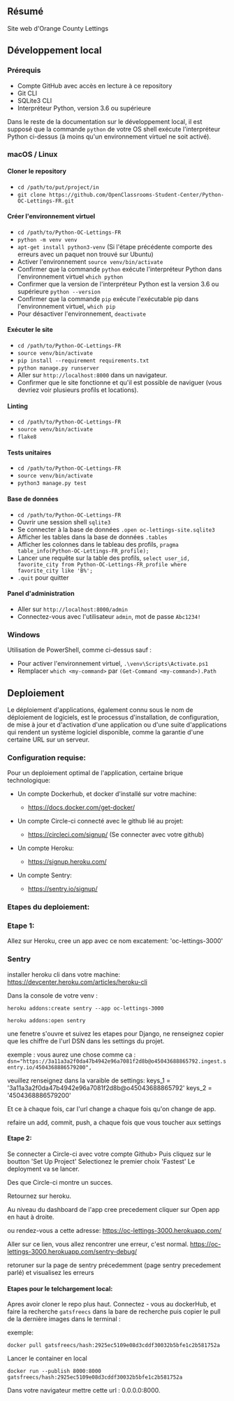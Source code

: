 ## Résumé

Site web d'Orange County Lettings

## Développement local

### Prérequis

- Compte GitHub avec accès en lecture à ce repository
- Git CLI
- SQLite3 CLI
- Interpréteur Python, version 3.6 ou supérieure

Dans le reste de la documentation sur le développement local, il est supposé que la commande `python` de votre OS shell exécute l'interpréteur Python ci-dessus (à moins qu'un environnement virtuel ne soit activé).

### macOS / Linux

#### Cloner le repository

- `cd /path/to/put/project/in`
- `git clone https://github.com/OpenClassrooms-Student-Center/Python-OC-Lettings-FR.git`

#### Créer l'environnement virtuel

- `cd /path/to/Python-OC-Lettings-FR`
- `python -m venv venv`
- `apt-get install python3-venv` (Si l'étape précédente comporte des erreurs avec un paquet non trouvé sur Ubuntu)
- Activer l'environnement `source venv/bin/activate`
- Confirmer que la commande `python` exécute l'interpréteur Python dans l'environnement virtuel
`which python`
- Confirmer que la version de l'interpréteur Python est la version 3.6 ou supérieure `python --version`
- Confirmer que la commande `pip` exécute l'exécutable pip dans l'environnement virtuel, `which pip`
- Pour désactiver l'environnement, `deactivate`

#### Exécuter le site

- `cd /path/to/Python-OC-Lettings-FR`
- `source venv/bin/activate`
- `pip install --requirement requirements.txt`
- `python manage.py runserver`
- Aller sur `http://localhost:8000` dans un navigateur.
- Confirmer que le site fonctionne et qu'il est possible de naviguer (vous devriez voir plusieurs profils et locations).

#### Linting

- `cd /path/to/Python-OC-Lettings-FR`
- `source venv/bin/activate`
- `flake8`

#### Tests unitaires

- `cd /path/to/Python-OC-Lettings-FR`
- `source venv/bin/activate`
- `python3 manage.py test`

#### Base de données

- `cd /path/to/Python-OC-Lettings-FR`
- Ouvrir une session shell `sqlite3`
- Se connecter à la base de données `.open oc-lettings-site.sqlite3`
- Afficher les tables dans la base de données `.tables`
- Afficher les colonnes dans le tableau des profils, `pragma table_info(Python-OC-Lettings-FR_profile);`
- Lancer une requête sur la table des profils, `select user_id, favorite_city from
  Python-OC-Lettings-FR_profile where favorite_city like 'B%';`
- `.quit` pour quitter

#### Panel d'administration

- Aller sur `http://localhost:8000/admin`
- Connectez-vous avec l'utilisateur `admin`, mot de passe `Abc1234!`

### Windows

Utilisation de PowerShell, comme ci-dessus sauf :

- Pour activer l'environnement virtuel, `.\venv\Scripts\Activate.ps1` 
- Remplacer `which <my-command>` par `(Get-Command <my-command>).Path`

## Deploiement
Le déploiement d'applications, également connu sous le nom de déploiement de logiciels, est le processus d'installation, de configuration, de mise à jour et d'activation d'une application ou d'une suite d'applications qui rendent un système logiciel disponible, comme la garantie d'une certaine URL sur un serveur.

### Configuration requise:
Pour un deploiement optimal de l'application, certaine brique technologique:

- Un compte Dockerhub, et docker d'installé sur votre machine:
    - https://docs.docker.com/get-docker/
  
- Un compte Circle-ci connecté avec le github lié au projet:
    - https://circleci.com/signup/    (Se connecter avec votre github)

- Un compte Heroku:
    - https://signup.heroku.com/

- Un compte Sentry:
    - https://sentry.io/signup/

### Etapes du deploiement:
### Etape 1:
Allez sur Heroku, cree un app avec ce nom excatement:
'oc-lettings-3000'

### Sentry
installer heroku cli dans votre machine:
https://devcenter.heroku.com/articles/heroku-cli

Dans la console de votre venv :
```cython
heroku addons:create sentry --app oc-lettings-3000
```
```cython
heroku addons:open sentry  
```
une fenetre s'ouvre et suivez les etapes pour Django,
ne renseignez copier que les chiffre de l'url DSN dans les settings du projet.

exemple : 
vous aurez une chose comme ca :
```dsn="https://3a11a3a2f0da47b4942e96a7081f2d8b@o45043688865792.ingest.sentry.io/4504368886579200",```

veuillez renseignez dans la varaible de settings:
keys_1 = '3a11a3a2f0da47b4942e96a7081f2d8b@o45043688865792'
keys_2 = '4504368886579200'

Et ce à chaque fois, car l'url change a chaque fois qu'on change de app.

refaire un add, commit, push, a chaque fois que vous toucher aux settings


#### Etape 2:
Se connecter a Circle-ci avec votre compte Github>
Puis cliquez sur le boutton 'Set Up Project'
Selectionez le premier choix 'Fastest'
Le deployment va se lancer.

Des que Circle-ci montre un succes.

Retournez sur heroku.

Au niveau du dashboard de l'app cree precedement
cliquer sur Open app en haut à droite.

ou rendez-vous a cette adresse:
https://oc-lettings-3000.herokuapp.com/

Aller sur ce lien, vous allez rencontrer une erreur, c'est normal.
https://oc-lettings-3000.herokuapp.com/sentry-debug/

retoruner sur la page de sentry précedemment (page sentry precedement parlé) et visualisez les erreurs

#### Etapes pour le telchargement local:

Apres avoir cloner le repo plus haut.
Connectez - vous au dockerHub, et faire la recherche 
``
gatsfreecs
``
dans la bare de recherche puis copier le pull de la dernière images dans le terminal :

exemple:
```cython
docker pull gatsfreecs/hash:2925ec5109e08d3cddf30032b5bfe1c2b581752a
```

Lancer le container en local
 
```cython
docker run --publish 8000:8000 gatsfreecs/hash:2925ec5109e08d3cddf30032b5bfe1c2b581752a
```
Dans votre navigateur mettre cette url : 0.0.0.0:8000.




